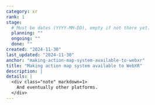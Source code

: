 ```yaml
---
category: xr
rank: 1
stage:
  # Must be dates (YYYY-MM-DD), empty if not there yet.
  planning: ""
  ongoing: ""
  done: ""
created: "2024-11-30"
last_updated: "2024-11-30"
anchor: "making-action-map-system-available-to-webxr"
title: "Making action map system available to WebXR"
description: |
details: |
  <div class="note" markdown=1>
    And eventually other platforms.
  </div>
---
```

